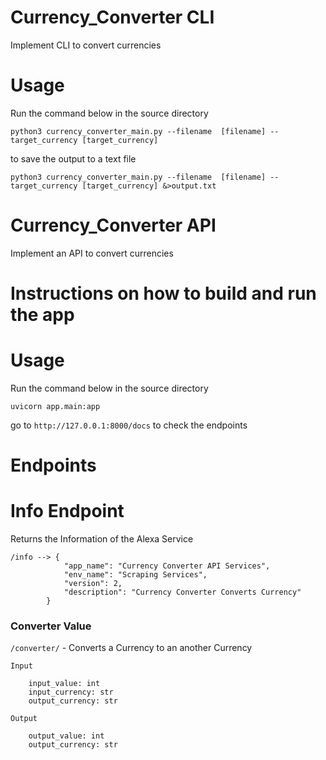 # Currency_Converter CLI

 Implement CLI to convert currencies

# Usage

Run the command below in the source directory

```python3 currency_converter_main.py --filename  [filename] --target_currency [target_currency]```

to save the output to a text file

```python3 currency_converter_main.py --filename  [filename] --target_currency [target_currency] &>output.txt```



# Currency_Converter API

Implement an API to convert currencies

# Instructions on how to build and run the app

# Usage

Run the command below in the source directory

```uvicorn app.main:app ```

go to  ```http://127.0.0.1:8000/docs``` to check the endpoints

# Endpoints

# Info Endpoint

Returns the Information of the Alexa Service
```
/info --> {
            "app_name": "Currency Converter API Services",
            "env_name": "Scraping Services",
            "version": 2,
            "description": "Currency Converter Converts Currency"
        }
```

### Converter Value

``` /converter/ ```  - Converts a Currency to an another Currency

```
Input

    input_value: int
    input_currency: str
    output_currency: str

```

```
Output
    
    output_value: int
    output_currency: str

```
